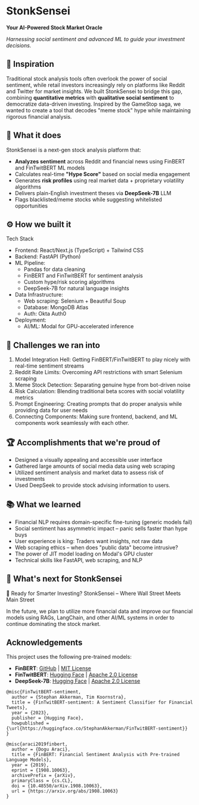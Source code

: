 # StonkSensei

**Your AI-Powered Stock Market Oracle**

*Harnessing social sentiment and advanced ML to guide your investment decisions.*

## 📖 Inspiration
Traditional stock analysis tools often overlook the power of social sentiment, while retail investors increasingly rely on platforms like Reddit and Twitter for market insights. We built StonkSensei to bridge this gap, combining **quantitative metrics** with **qualitative social sentiment** to democratize data-driven investing. Inspired by the GameStop saga, we wanted to create a tool that decodes "meme stock" hype while maintaining rigorous financial analysis.

## 🚀 What it does

StonkSensei is a next-gen stock analysis platform that:
- **Analyzes sentiment** across Reddit and financial news using FinBERT and FinTwitBERT ML models
- Calculates real-time **"Hype Score"** based on social media engagement
- Generates **risk profiles** using real market data + proprietary volatility algorithms
- Delivers plain-English investment theses via **DeepSeek-7B** LLM
- Flags blacklisted/meme stocks while suggesting whitelisted opportunities

## ⚙️ How we built it
Tech Stack
- Frontend: React/Next.js (TypeScript) + Tailwind CSS
- Backend: FastAPI (Python)
- ML Pipeline:
  - Pandas for data cleaning
  - FinBERT and FinTwitBERT for sentiment analysis
  - Custom hype/risk scoring algorithms
  - DeepSeek-7B for natural language insights
- Data Infrastructure:
  - Web scraping: Selenium + Beautiful Soup
  - Database: MongoDB Atlas
  - Auth: Okta Auth0
- Deployment:
  - AI/ML: Modal for GPU-accelerated inference

## 🧗 Challenges we ran into
1. Model Integration Hell: Getting FinBERT/FinTwitBERT to play nicely with real-time sentiment streams
2. Reddit Rate Limits: Overcoming API restrictions with smart Selenium scraping
3. Meme Stock Detection: Separating genuine hype from bot-driven noise
4. Risk Calculation: Blending traditional beta scores with social volatility metrics
5. Prompt Engineering: Creating prompts that do proper analysis while providing data for user needs
6. Connecting Components: Making sure frontend, backend, and ML components work seamlessly with each other.

## 🏆 Accomplishments that we're proud of

- Designed a visually appealing and accessible user interface
- Gathered large amounts of social media data using web scraping
- Utilized sentiment analysis and market data to assess risk of investments
- Used DeepSeek to provide stock advising information to users.

## 📚 What we learned
- Financial NLP requires domain-specific fine-tuning (generic models fail)
- Social sentiment has asymmetric impact – panic sells faster than hype buys
- User experience is king: Traders want insights, not raw data
- Web scraping ethics – when does "public data" become intrusive?
- The power of JIT model loading on Modal's GPU cluster
- Technical skills like FastAPI, web scraping, and NLP

## 🔮 What's next for StonkSensei

🚀 Ready for Smarter Investing?
StonkSensei – Where Wall Street Meets Main Street

In the future, we plan to utilize more financial data and improve our financial models using RAGs, LangChain, and other AI/ML systems in order to continue dominating the stock market.

## Acknowledgements
This project uses the following pre-trained models:

- **FinBERT**: [GitHub](https://github.com/ProsusAI/finBERT) | [MIT License](https://opensource.org/licenses/MIT)
- **FinTwitBERT**: [Hugging Face](https://huggingface.co/StephanAkkerman/FinTwitBERT-sentiment) | [Apache 2.0 License](https://www.apache.org/licenses/LICENSE-2.0)
- **DeepSeek-7B**: [Hugging Face](https://huggingface.co/deepseek-ai/deepseek-llm-7b-chat) | [Apache 2.0 License](https://www.apache.org/licenses/LICENSE-2.0)

```
@misc{FinTwitBERT-sentiment,
  author = {Stephan Akkerman, Tim Koornstra},
  title = {FinTwitBERT-sentiment: A Sentiment Classifier for Financial Tweets},
  year = {2023},
  publisher = {Hugging Face},
  howpublished = {\url{https://huggingface.co/StephanAkkerman/FinTwitBERT-sentiment}}
}
```

```
@misc{araci2019finbert,
  author = {Dogu Araci},
  title = {FinBERT: Financial Sentiment Analysis with Pre-trained Language Models},
  year = {2019},
  eprint = {1908.10063},
  archivePrefix = {arXiv},
  primaryClass = {cs.CL},
  doi = {10.48550/arXiv.1908.10063},
  url = {https://arxiv.org/abs/1908.10063}
}
```
